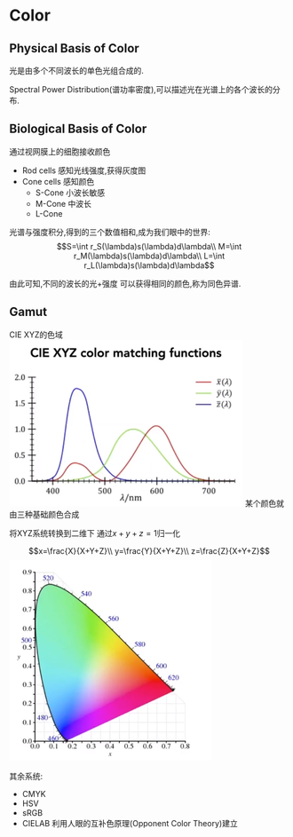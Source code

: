 # Color

## Physical Basis of Color

光是由多个不同波长的单色光组合成的.

Spectral Power Distribution(谱功率密度),可以描述光在光谱上的各个波长的分布.

## Biological Basis of Color

通过视网膜上的细胞接收颜色

- Rod cells 感知光线强度,获得灰度图
- Cone cells 感知颜色
  - S-Cone 小波长敏感
  - M-Cone 中波长
  - L-Cone

光谱与强度积分,得到的三个数值相和,成为我们眼中的世界:
$$S=\int r_S(\lambda)s(\lambda)d\lambda\\
M=\int r_M(\lambda)s(\lambda)d\lambda\\
L=\int r_L(\lambda)s(\lambda)d\lambda$$

由此可知,不同的波长的光+强度 可以获得相同的颜色,称为同色异谱.

## Gamut

CIE XYZ的色域
![CIE XYZ](./Cameras/CIE%20XYZ.png)
某个颜色就由三种基础颜色合成

将XYZ系统转换到二维下
通过$x+y+z=1$归一化

$$x=\frac{X}{X+Y+Z}\\
y=\frac{Y}{X+Y+Z}\\
z=\frac{Z}{X+Y+Z}$$
![cie xy](./Cameras/CIE%20xy.png)

其余系统:

- CMYK
- HSV
- sRGB
- CIELAB 利用人眼的互补色原理(Opponent Color Theory)建立
